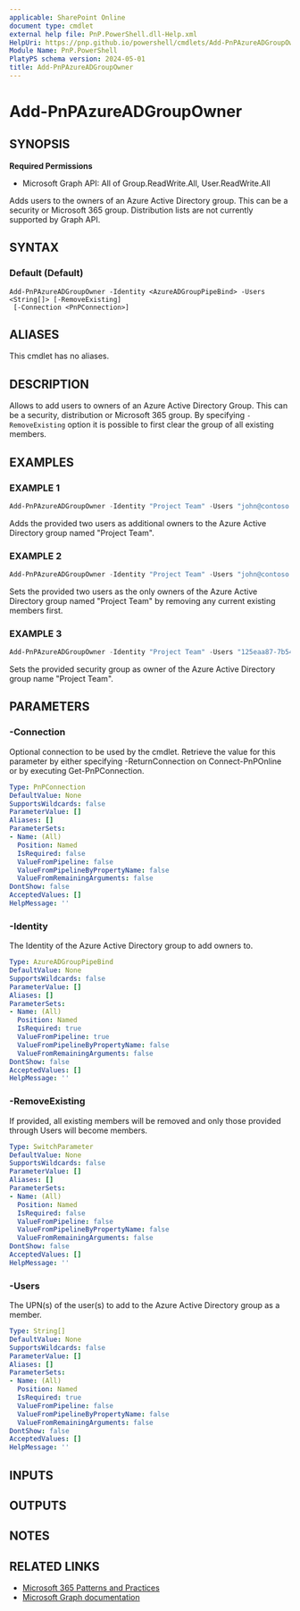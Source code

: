 ```yaml
---
applicable: SharePoint Online
document type: cmdlet
external help file: PnP.PowerShell.dll-Help.xml
HelpUri: https://pnp.github.io/powershell/cmdlets/Add-PnPAzureADGroupOwner.html
Module Name: PnP.PowerShell
PlatyPS schema version: 2024-05-01
title: Add-PnPAzureADGroupOwner
---
```


# Add-PnPAzureADGroupOwner

## SYNOPSIS

**Required Permissions**

  *  Microsoft Graph API: All of Group.ReadWrite.All, User.ReadWrite.All

Adds users to the owners of an Azure Active Directory group. This can be a security or Microsoft 365 group. Distribution lists are not currently supported by Graph API.

## SYNTAX

### Default (Default)

```
Add-PnPAzureADGroupOwner -Identity <AzureADGroupPipeBind> -Users <String[]> [-RemoveExisting]
 [-Connection <PnPConnection>]
```

## ALIASES

This cmdlet has no aliases.

## DESCRIPTION

Allows to add users to owners of an Azure Active Directory Group. This can be a security, distribution or Microsoft 365 group. By specifying `-RemoveExisting` option it is possible to first clear the group of all existing members.

## EXAMPLES

### EXAMPLE 1

```powershell
Add-PnPAzureADGroupOwner -Identity "Project Team" -Users "john@contoso.onmicrosoft.com","jane@contoso.onmicrosoft.com"
```

Adds the provided two users as additional owners to the Azure Active Directory group named "Project Team".

### EXAMPLE 2

```powershell
Add-PnPAzureADGroupOwner -Identity "Project Team" -Users "john@contoso.onmicrosoft.com","jane@contoso.onmicrosoft.com" -RemoveExisting
```

Sets the provided two users as the only owners of the Azure Active Directory group named "Project Team" by removing any current existing members first.

### EXAMPLE 3

```powershell
Add-PnPAzureADGroupOwner -Identity "Project Team" -Users "125eaa87-7b54-41fd-b30f-2adfa68c4afe"
```

Sets the provided security group as owner of the Azure Active Directory group name "Project Team".

## PARAMETERS

### -Connection

Optional connection to be used by the cmdlet. Retrieve the value for this parameter by either specifying -ReturnConnection on Connect-PnPOnline or by executing Get-PnPConnection.

```yaml
Type: PnPConnection
DefaultValue: None
SupportsWildcards: false
ParameterValue: []
Aliases: []
ParameterSets:
- Name: (All)
  Position: Named
  IsRequired: false
  ValueFromPipeline: false
  ValueFromPipelineByPropertyName: false
  ValueFromRemainingArguments: false
DontShow: false
AcceptedValues: []
HelpMessage: ''
```

### -Identity

The Identity of the Azure Active Directory group to add owners to.

```yaml
Type: AzureADGroupPipeBind
DefaultValue: None
SupportsWildcards: false
ParameterValue: []
Aliases: []
ParameterSets:
- Name: (All)
  Position: Named
  IsRequired: true
  ValueFromPipeline: true
  ValueFromPipelineByPropertyName: false
  ValueFromRemainingArguments: false
DontShow: false
AcceptedValues: []
HelpMessage: ''
```

### -RemoveExisting

If provided, all existing members will be removed and only those provided through Users will become members.

```yaml
Type: SwitchParameter
DefaultValue: None
SupportsWildcards: false
ParameterValue: []
Aliases: []
ParameterSets:
- Name: (All)
  Position: Named
  IsRequired: false
  ValueFromPipeline: false
  ValueFromPipelineByPropertyName: false
  ValueFromRemainingArguments: false
DontShow: false
AcceptedValues: []
HelpMessage: ''
```

### -Users

The UPN(s) of the user(s) to add to the Azure Active Directory group as a member.

```yaml
Type: String[]
DefaultValue: None
SupportsWildcards: false
ParameterValue: []
Aliases: []
ParameterSets:
- Name: (All)
  Position: Named
  IsRequired: true
  ValueFromPipeline: false
  ValueFromPipelineByPropertyName: false
  ValueFromRemainingArguments: false
DontShow: false
AcceptedValues: []
HelpMessage: ''
```

## INPUTS

## OUTPUTS

## NOTES

## RELATED LINKS

- [Microsoft 365 Patterns and Practices](https://aka.ms/m365pnp)
- [Microsoft Graph documentation](https://learn.microsoft.com/graph/api/group-post-members)
